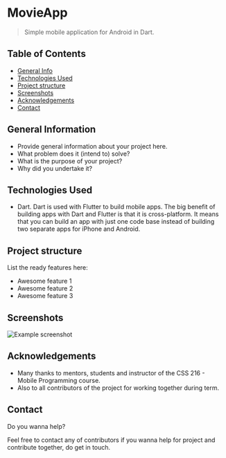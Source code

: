 # MovieApp
> Simple mobile application for Android in Dart.

## Table of Contents
* [General Info](#general-information)
* [Technologies Used](#technologies-used)
* [Project structure](#structure)
* [Screenshots](#screenshots)
* [Acknowledgements](#acknowledgements)
* [Contact](#contact)

## General Information
- Provide general information about your project here.
- What problem does it (intend to) solve?
- What is the purpose of your project?
- Why did you undertake it?
<!-- You don't have to answer all the questions - just the ones relevant to your project. -->


## Technologies Used
- Dart.
Dart is used with Flutter to build mobile apps. 
The big benefit of building apps with Dart and Flutter is that it is cross-platform. It means that you can build an app with just one code base instead of building two separate apps for iPhone and Android.

## Project structure
List the ready features here:
- Awesome feature 1
- Awesome feature 2
- Awesome feature 3

## Screenshots
![Example screenshot](./img/screenshot.png)

## Acknowledgements

- Many thanks to mentors, students and instructor of the CSS 216 - Mobile Programming course.
- Also to all contributors of the project for working together during term.


## Contact

Do you wanna help?

Feel free to contact any of contributors if you wanna help for project and contribute together, do get in touch.



